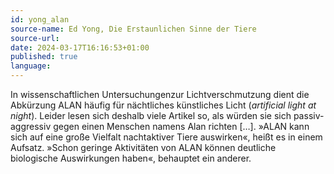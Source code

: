 ```yaml
---
id: yong_alan
source-name: Ed Yong, Die Erstaunlichen Sinne der Tiere
source-url:
date: 2024-03-17T16:16:53+01:00
published: true
language:
---
```


In wissenschaftlichen Untersuchungenzur Lichtverschmutzung dient die Abkürzung ALAN häufig für nächtliches künstliches Licht (*artificial light at night*). Leider lesen sich deshalb viele Artikel so, als würden sie sich passiv-aggressiv gegen einen Menschen namens Alan richten […]. »ALAN kann sich auf eine große Vielfalt nachtaktiver Tiere auswirken«, heißt es in einem Aufsatz. »Schon geringe Aktivitäten von ALAN können deutliche biologische Auswirkungen haben«, behauptet ein anderer.
